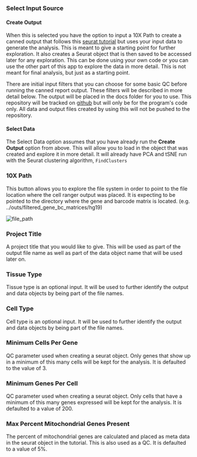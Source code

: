 ### Select Input Source

#### Create Output

When this is selected you have the option to input a 10X Path to create
a canned output that follows this [seurat
tutorial](http://satijalab.org/seurat/pbmc3k_tutorial.html) but uses
your input data to generate the analysis. This is meant to give a
starting point for further exploration. It also creates a Seurat object
that is then saved to be accessed later for any exploration. This can be
done using your own code or you can use the other part of this app to
explore the data in more detail. This is not meant for final analysis,
but just as a starting point.

There are initial input filters that you can choose for some basic QC
before running the canned report output. These filters will be described
in more detail below. The output will be placed in the docs folder for
you to use. This repository will be tracked on
[github](https://github.com/kdgosik/SecondaryAnalysisCellRanger) but
will only be for the program's code only. All data and output files
created by using this will not be pushed to the repository.

#### Select Data

The Select Data option assumes that you have already run the **Create
Output** option from above. This will allow you to load in the object
that was created and explore it in more detail. It will already have PCA
and tSNE run with the Seurat clustering algorithm,
<code>FindClusters</code>

### 10X Path

This button allows you to explore the file system in order to point to
the file location where the cell ranger output was placed. It is
expecting to be pointed to the directory where the gene and barcode
matrix is located. (e.g. ../outs/filtered\_gene\_bc\_matrices/hg19)

![file\_path](%22src/file_path.png%22)

### Project Title

A project title that you would like to give. This will be used as part
of the output file name as well as part of the data object name that
will be used later on.

### Tissue Type

Tissue type is an optional input. It will be used to further identify
the output and data objects by being part of the file names.

### Cell Type

Cell type is an optional input. It will be used to further identify the
output and data objects by being part of the file names.

### Minimum Cells Per Gene

QC parameter used when creating a seurat object. Only genes that show up
in a minimum of this many cells will be kept for the analysis. It is
defaulted to the value of 3.

### Minimum Genes Per Cell

QC parameter used when creating a seurat object. Only cells that have a
minimum of this many genes expressed will be kept for the analysis. It
is defaulted to a value of 200.

### Max Percent Mitochondrial Genes Present

The percent of mitochondrial genes are calculated and placed as meta
data in the seurat object in the tutorial. This is also used as a QC. It
is defaulted to a value of 5%.
